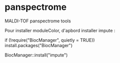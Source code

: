 # panspectrome
MALDI-TOF panspectrome tools

Pour installer moduleColor, d'apbord installer impute :

if (!require("BiocManager", quietly = TRUE))
    install.packages("BiocManager")

BiocManager::install("impute")

